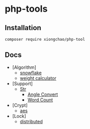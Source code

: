 # php-tools

## Installation

`composer require xiongchao/php-tool`

## Docs

- [Algorithm]
  * [snowflake](./docs/algorithm/snowflake.md#snowflake)
  * [weight calculator](./docs/algorithm/weight_calculator.md#weight_calculator)
- [Support]
  - [Str](./docs/support/str.md#description)  
    * [Angle Convert](./docs/support/str.md#angle-convert) 
    * [Word Count](./docs/support/str.md#word-count)  
- [Crypt]
  * [aes](./docs/crypt/aes.md#aes) 
- [Lock]
  * [distributed](./docs/lock/lock.md#distributed)


